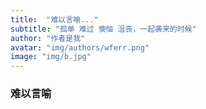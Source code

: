 ```yaml
---
title:  "难以言喻..."
subtitle: "孤单 难过 懊恼 沮丧，一起袭来的时候"
author: "作者是我"
avatar: "img/authors/wferr.png"
image: "img/b.jpg"
---
```


### 难以言喻
